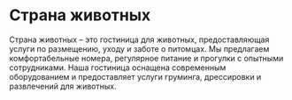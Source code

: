 # Страна животных
Страна животных – это гостиница для животных, предоставляющая услуги по размещению, уходу и заботе о питомцах. Мы предлагаем комфортабельные номера, регулярное питание и прогулки с опытными сотрудниками. Наша гостиница оснащена современным оборудованием и предоставляет услуги груминга, дрессировки и развлечений для животных.
